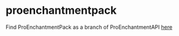 # proenchantmentpack

Find ProEnchantmentPack as a branch of ProEnchantmentAPI [here](https://github.com/promcteam/proenchantmentapi/tree/enchantment-pack)
